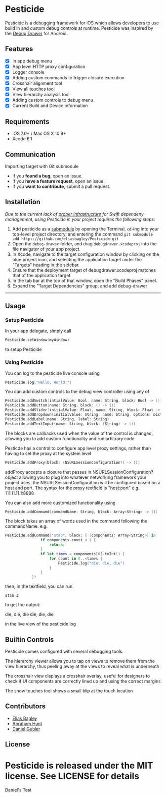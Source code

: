 Pesticide
================

Pesticide is a  debugging framework for iOS which allows developers to use build in and custom debug controls at runtime. Pesticide was inspired by the [Debug Drawer](https://github.com/JakeWharton/u2020) for Android.

## Features
- [x] In app debug menu
- [x] App level HTTP proxy configuration
- [x] Logger console
- [x] Adding custom commands to trigger closure execution
- [x] Crosshair alignment tool
- [x] View all touches tool
- [x] View hierarchy analysis tool
- [x] Adding custom controls to debug menu
- [x] Current Build and Device information

## Requirements

- iOS 7.0+ / Mac OS X 10.9+
- Xcode 6.1

## Communication

Importing target with Git submodule

- If you **found a bug**, open an issue.
- If you **have a feature request**, open an issue.
- If you **want to contribute**, submit a pull request.

## Installation

_Due to the current lack of [proper infrastructure](http://cocoapods.org) for Swift dependeny management, using Pesticide in your project requires the following steps:_

1. Add pesticide as a [submodule](http://git-scm.com/docs/git-submodule) by opening the Terminal, `cd`-ing into your top-level project directory, and entering the command `git submodule add https://github.com/eliasbagley/Pesticide.git`
2. Open the `debug-drawer` folder, and drag `debugdrawer.xcodeproj` into the file navigator of your app project.
3. In Xcode, navigate to the target configuration window by clicking on the blue project icon, and selecting the application target under the "Targets" heading in the sidebar.
4. Ensure that the deployment target of debugdrawer.xcodeproj matches that of the application target.
5. In the tab bar at the top of that window, open the "Build Phases" panel.
6. Expand the "Target Dependencies" group, and add debug-drawer

---

## Usage

### Setup Pesticide

In your app delegate, simply call
```swift
Pesticide.setWindow(myWindow)
```
to setup Pesticide

### Using Pesticide

You can log to the pesticide live console using
```swift
Pesticide.log("Hello, World!")
```

You can add custom controls to the debug view controller using any of:

```swift
Pesticide.addSwitch(intialValue: Bool, name: String, block: Bool -> ())
Pesticide.addButton(name: String, block: () -> ())
Pesticide.addSlider(initialValue: Float, name: String, block: Float -> ())
Pesticide.addDropdown(initialValue: String, name: String, options: Dictionary<String,AnyObject>, block: (option: AnyObject) -> ())
Pesticide.addLabel(name: String, label: String)
Pesticide.addTextInput(name: String, block: (String) -> ())
```

The blocks are callbacks used when the value of the control is changed, allowing you to add custom functionality and run arbitrary code


Pesticde has a control to configure app level proxy settings, rather than having to set the proxy at the system level

```swift
Pesticide.addProxy(block: (NSURLSessionConfiguration?) -> ())
```
addProxy accepts a closure that passes in NSURLSessionConfiguration? object allowing you to plug into whatever networking framework your project uses.
the NSURLSessionConfiguration will be configured based on a host and port. The syntax for the proxy textfield is "host:port"
e.g.
111.11.11.1:8888

You can also add more customized functionality using
```swift
Pesticide.addCommand(commandName: String, block: Array<String> -> ())
```
The block takes an array of words used in the command following the commandName. e.g.
```swift
Pesticide.addCommand("stab", block: { (components: Array<String>) in
                if components.count < 1 {
                    return;
                }
                if let times = components[0].toInt() {
                    for count in 0..<times {
                        Pesticide.log("die, die, die")
                    }
                }
            })
```
then, in the textfield, you can run:
```
stab 2
```
to get the output:

die, die, die
die, die, die

in the live view of the pesticide log

## Builtin Controls

Pesticide comes configured with several debugging tools.

The hierarchy viewer allows you to tap on views to remove them from the view hierarchy, thus peeling away at the views to reveal what is underneath

The crosshair view displays a crosshair overlay, useful for designers to check if UI components are correctly lined up and using the correct margins

The show touches tool shows a small blip at the touch location


## Contributors

- [Elias Bagley](http://github.com/eliasbagley)
- [Abraham Hunt](http://github.com/abrahamhunt)
- [Daniel Gubler](http://github.com/apollinis)

## License

Pesticide is released under the MIT license. See LICENSE for details
=======
Daniel's Test
